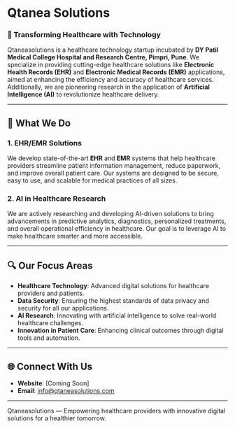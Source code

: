 # Qtanea Solutions

### 🚀 Transforming Healthcare with Technology

Qtaneasolutions is a healthcare technology startup incubated by **DY Patil Medical College Hospital and Research Centre, Pimpri, Pune**. We specialize in providing cutting-edge healthcare solutions like **Electronic Health Records (EHR)** and **Electronic Medical Records (EMR)** applications, aimed at enhancing the efficiency and accuracy of healthcare services. Additionally, we are pioneering research in the application of **Artificial Intelligence (AI)** to revolutionize healthcare delivery.

---

## 🌟 What We Do

### 1. **EHR/EMR Solutions**
We develop state-of-the-art **EHR** and **EMR** systems that help healthcare providers streamline patient information management, reduce paperwork, and improve overall patient care. Our systems are designed to be secure, easy to use, and scalable for medical practices of all sizes.

### 2. **AI in Healthcare Research**
We are actively researching and developing AI-driven solutions to bring advancements in predictive analytics, diagnostics, personalized treatments, and overall operational efficiency in healthcare. Our goal is to leverage AI to make healthcare smarter and more accessible.

---

## 🔍 Our Focus Areas

- **Healthcare Technology**: Advanced digital solutions for healthcare providers and patients.
- **Data Security**: Ensuring the highest standards of data privacy and security for all our applications.
- **AI Research**: Innovating with artificial intelligence to solve real-world healthcare challenges.
- **Innovation in Patient Care**: Enhancing clinical outcomes through digital tools and automation.

---

## 🌐 Connect With Us

- **Website**: [Coming Soon]
- **Email**: [info@qtaneasolutions.com](mailto:info@qtaneasolutions.com)

---

Qtaneasolutions — Empowering healthcare providers with innovative digital solutions for a healthier tomorrow.
